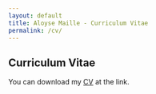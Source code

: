 ```yaml
---
layout: default
title: Aloyse Maille - Curriculum Vitae
permalink: /cv/
---
```

## Curriculum Vitae

You can download my [CV](assets/CV.pdf) at the link.



